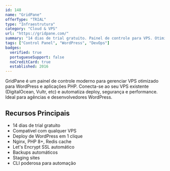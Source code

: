 ```yaml
---
id: 148
name: "GridPane"
offerType: "TRIAL"
type: "Infraestrutura"
category: "Cloud & VPS"
url: "https://gridpane.com/"
summary: "14 dias de trial gratuito. Painel de controle para VPS. Otimizado para WordPress e PHP."
tags: ["Control Panel", "WordPress", "DevOps"]
badges:
  verified: true
  portugueseSupport: false
  noCreditCard: true
  established: 2016
---
```


GridPane é um painel de controle moderno para gerenciar VPS otimizado para WordPress e aplicações PHP. Conecta-se ao seu VPS existente (DigitalOcean, Vultr, etc) e automatiza deploy, segurança e performance. Ideal para agências e desenvolvedores WordPress.

## Recursos Principais

- 14 dias de trial gratuito
- Compatível com qualquer VPS
- Deploy de WordPress em 1 clique
- Nginx, PHP 8+, Redis cache
- Let's Encrypt SSL automático
- Backups automáticos
- Staging sites
- CLI poderosa para automação
